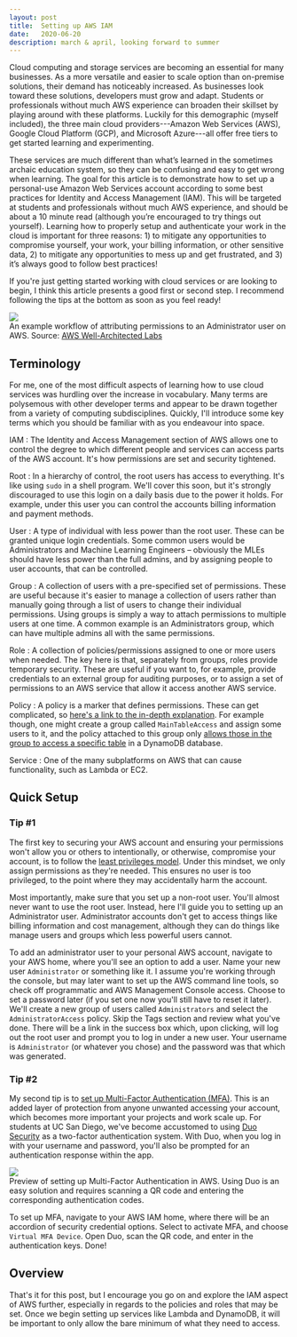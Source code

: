 ```yaml
---
layout: post
title:  Setting up AWS IAM
date:   2020-06-20
description: march & april, looking forward to summer
---
```


Cloud computing and storage services are becoming an essential for many businesses. As a more versatile and easier to scale option than on-premise solutions, their demand has noticeably increased. As businesses look toward these solutions, developers must grow and adapt. Students or professionals without much AWS experience can broaden their skillset by playing around with these platforms. Luckily for this demographic (myself included), the three main cloud providers---Amazon Web Services (AWS), Google Cloud Platform (GCP), and Microsoft Azure---all offer free tiers to get started learning and experimenting.

These services are much different than what’s learned in the sometimes archaic education system, so they can be confusing and easy to get wrong when learning. The goal for this article is to demonstrate how to set up a personal-use Amazon Web Services account according to some best practices for Identity and Access Management (IAM). This will be targeted at students and professionals without much AWS experience, and should be about a 10 minute read (although you’re encouraged to try things out yourself). Learning how to properly setup and authenticate your work in the cloud is important for three reasons: 1) to mitigate any opportunities to compromise yourself, your work, your billing information, or other sensitive data, 2) to mitigate any opportunities to mess up and get frustrated, and 3) it’s always good to follow best practices!

If you're just getting started working with cloud services or are looking to begin, I think this article presents a good first or second step. I recommend following the tips at the bottom as soon as you feel ready!

<div class="row mt-3">
    <div class="col-sm mt-3 mt-md-0">
        <img class="img-fluid rounded z-depth-1" src="{{ site.baseurl }}/assets/img/iam_workflow.png">
    </div>
</div>
<div class="caption">
An example workflow of attributing permissions to an Administrator user on AWS. Source: <a href="https://wellarchitectedlabs.com/security/100_labs/100_basic_identity_and_access_management_user_group_role/1_iam/" target="_new">AWS Well-Architected Labs</a>
</div>

## Terminology

For me, one of the most difficult aspects of learning how to use cloud services was hurdling over the increase in vocabulary. Many terms are polysemous with other developer terms and appear to be drawn together from a variety of computing subdisciplines. Quickly, I'll introduce some key terms which you should be familiar with as you endeavour into space.

IAM
: The Identity and Access Management section of AWS allows one to control the degree to which different people and services can access parts of the AWS account. It's how permissions are set and security tightened.

Root
: In a hierarchy of control, the root users has access to everything. It's like using `sudo` in a shell program. We'll cover this soon, but it's strongly discouraged to use this login on a daily basis due to the power it holds. For example, under this user you can control the accounts billing information and payment methods.

User
: A type of individual with less power than the root user. These can be granted unique login credentials. Some common users would be Administrators and Machine Learning Engineers – obviously the MLEs should have less power than the full admins, and by assigning people to user accounts, that can be controlled.

Group
: A collection of users with a pre-specified set of permissions. These are useful because it's easier to manage a collection of users rather than manually going through a list of users to change their individual permissions. Using groups is simply a way to attach permissions to multiple users at one time. A common example is an Administrators group, which can have multiple admins all with the same permissions.

Role
: A collection of policies/permissions assigned to one or more users when needed. The key here is that, separately from groups, roles provide temporary security. These are useful if you want to, for example, provide credentials to an external group for auditing purposes, or to assign a set of permissions to an AWS service that allow it access another AWS service.

Policy
: A policy is a marker that defines permissions. These can get complicated, so <a href="https://docs.aws.amazon.com/IAM/latest/UserGuide/access_policies.html" target="_new">here's a link to the in-depth explanation</a>. For example though, one might create a group called `MainTableAccess` and assign some users to it, and the policy attached to this group only <a href="https://docs.aws.amazon.com/IAM/latest/UserGuide/reference_policies_examples_dynamodb_specific-table.html" target="_new">allows those in the group to access a specific table</a> in a DynamoDB database.

Service
: One of the many subplatforms on AWS that can cause functionality, such as Lambda or EC2.

## Quick Setup

### Tip \#1

The first key to securing your AWS account and ensuring your permissions won't allow you or others to intentionally, or otherwise, compromise your account, is to follow the <a href="https://en.wikipedia.org/wiki/Principle_of_least_privilege" target="_new">least privileges model</a>. Under this mindset, we only assign permissions as they're needed. This ensures no user is too privileged, to the point where they may accidentally harm the account.

Most importantly, make sure that you set up a non-root user. You'll almost never want to use the root user. Instead, here I'll guide you to setting up an Administrator user. Administrator accounts don't get to access things like billing information and cost management, although they can do things like manage users and groups which less powerful users cannot.

To add an administrator user to your personal AWS account, navigate to your AWS home, where you'll see an option to add a user. Name your new user `Administrator` or something like it. I assume you're working through the console, but may later want to set up the AWS command line tools, so check off programmatic and AWS Management Console access. Choose to set a password later (if you set one now you'll still have to reset it later). We'll create a new group of users called `Administrators` and select the `AdministratorAccess` policy. Skip the Tags section and review what you've done. There will be a link in the success box which, upon clicking, will log out the root user and prompt you to log in under a new user. Your username is `Administrator` (or whatever you chose) and the password was that which was generated.

### Tip \#2

My second tip is to <a href="https://aws.amazon.com/iam/features/mfa/" target="_new">set up Multi-Factor Authentication (MFA)</a>. This is an added layer of protection from anyone unwanted accessing your account, which becomes more important your projects and work scale up. For students at UC San Diego, we've become accustomed to using <a href="https://duo.com/" target="_new">Duo Security</a> as a two-factor authentication system. With Duo, when you log in with your username and password, you'll also be prompted for an authentication response within the app.

<div class="row mt-3">
    <div class="col-sm mt-3 mt-md-0">
        <img class="img-fluid rounded z-depth-1" src="{{ site.baseurl }}/assets/img/aws_iam_mfa.png">
    </div>
</div>
<div class="caption">
Preview of setting up Multi-Factor Authentication in AWS. Using Duo is an easy solution and requires scanning a QR code and entering the corresponding authentication codes.
</div>

To set up MFA, navigate to your AWS IAM home, where there will be an accordion of security credential options. Select to activate MFA, and choose `Virtual MFA Device`. Open Duo, scan the QR code, and enter in the authentication keys. Done!

## Overview

That's it for this post, but I encourage you go on and explore the IAM aspect of AWS further, especially in regards to the policies and roles that may be set. Once we begin setting up services like Lambda and DynamoDB, it will be important to only allow the bare minimum of what they need to access.
